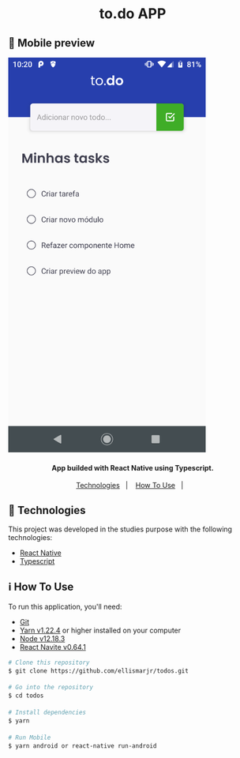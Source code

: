 <h1 align="center">
  to.do APP
</h1>

## :iphone: Mobile preview
<p align="left">
  <img height="800" src="https://github.com/ellismarjr/todos/blob/main/preview.png">
</p>

<h4 align="center">
  App builded with React Native using Typescript.
</h4>

<p align="center">
  <a href="#rocket-technologies">Technologies</a>&nbsp;&nbsp;&nbsp;|&nbsp;&nbsp;&nbsp;
  <a href="#information_source-how-to-use">How To Use</a>&nbsp;&nbsp;&nbsp;|&nbsp;&nbsp;&nbsp;
</p>

## :rocket: Technologies

This project was developed in the studies purpose with the following technologies:

- [React Native](https://reactnative.dev/)
- [Typescript](https://www.typescriptlang.org/)


## :information_source: How To Use

To run this application, you'll need:
- [Git](https://git-scm.com)
- [Yarn v1.22.4](https://yarnpkg.com/) or higher installed on your computer
- [Node v12.18.3](https://nodejs.org/en/)
- [React Navite v0.64.1](https://reactnative.dev/)

```bash
# Clone this repository
$ git clone https://github.com/ellismarjr/todos.git

# Go into the repository
$ cd todos

# Install dependencies
$ yarn

# Run Mobile
$ yarn android or react-native run-android

```


